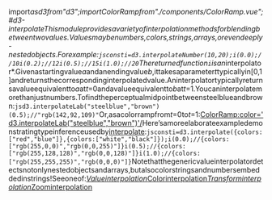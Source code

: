 <scriptsetup>import*asd3from"d3";importColorRampfrom"./components/ColorRamp.vue";</script>#d3-interpolateThismoduleprovidesavarietyofinterpolationmethodsforblendingbetweentwovalues.Valuesmaybenumbers,colors,strings,arrays,orevendeeply-nestedobjects.Forexample:```jsconsti=d3.interpolateNumber(10,20);i(0.0);//10i(0.2);//12i(0.5);//15i(1.0);//20```Thereturnedfunction`i`isan*interpolator*.Givenastartingvalue*a*andanendingvalue*b*,ittakesaparameter*t*typicallyin[0,1]andreturnsthecorrespondinginterpolatedvalue.Aninterpolatortypicallyreturnsavalueequivalentto*a*at*t*=0andavalueequivalentto*b*at*t*=1.Youcaninterpolatemorethanjustnumbers.Tofindtheperceptualmidpointbetweensteelblueandbrown:```jsd3.interpolateLab("steelblue","brown")(0.5);//"rgb(142,92,109)"```Or,asacolorrampfrom*t*=0to*t*=1:<ColorRamp:color='d3.interpolateLab("steelblue","brown")'/>Here’samoreelaborateexampledemonstratingtypeinferenceusedby[interpolate](./d3-interpolate/value.md#interpolate):```jsconsti=d3.interpolate({colors:["red","blue"]},{colors:["white","black"]});i(0.0);//{colors:["rgb(255,0,0)","rgb(0,0,255)"]}i(0.5);//{colors:["rgb(255,128,128)","rgb(0,0,128)"]}i(1.0);//{colors:["rgb(255,255,255)","rgb(0,0,0)"]}```Notethatthegenericvalueinterpolatordetectsnotonlynestedobjectsandarrays,butalsocolorstringsandnumbersembeddedinstrings!Seeoneof:*[Valueinterpolation](./d3-interpolate/value.md)*[Colorinterpolation](./d3-interpolate/color.md)*[Transforminterpolation](./d3-interpolate/transform.md)*[Zoominterpolation](./d3-interpolate/zoom.md)